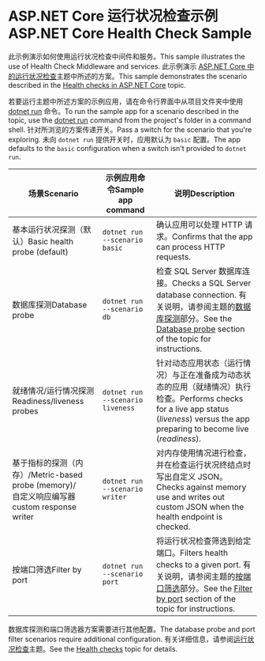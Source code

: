 # <a name="aspnet-core-health-check-sample"></a><span data-ttu-id="5259e-101">ASP.NET Core 运行状况检查示例</span><span class="sxs-lookup"><span data-stu-id="5259e-101">ASP.NET Core Health Check Sample</span></span>

<span data-ttu-id="5259e-102">此示例演示如何使用运行状况检查中间件和服务。</span><span class="sxs-lookup"><span data-stu-id="5259e-102">This sample illustrates the use of Health Check Middleware and services.</span></span> <span data-ttu-id="5259e-103">此示例演示 [ASP.NET Core 中的运行状况检查](https://docs.microsoft.com/aspnet/core/host-and-deploy/health-checks)主题中所述的方案。</span><span class="sxs-lookup"><span data-stu-id="5259e-103">This sample demonstrates the scenario described in the [Health checks in ASP.NET Core](https://docs.microsoft.com/aspnet/core/host-and-deploy/health-checks) topic.</span></span>

<span data-ttu-id="5259e-104">若要运行主题中所述方案的示例应用，请在命令行界面中从项目文件夹中使用 [dotnet run](https://docs.microsoft.com/dotnet/core/tools/dotnet-run) 命令。</span><span class="sxs-lookup"><span data-stu-id="5259e-104">To run the sample app for a scenario described in the topic, use the [dotnet run](https://docs.microsoft.com/dotnet/core/tools/dotnet-run) command from the project's folder in a command shell.</span></span> <span data-ttu-id="5259e-105">针对所浏览的方案传递开关。</span><span class="sxs-lookup"><span data-stu-id="5259e-105">Pass a switch for the scenario that you're exploring.</span></span> <span data-ttu-id="5259e-106">未向 `dotnet run` 提供开关时，应用默认为 `basic` 配置。</span><span class="sxs-lookup"><span data-stu-id="5259e-106">The app defaults to the `basic` configuration when a switch isn't provided to `dotnet run`.</span></span>

| <span data-ttu-id="5259e-107">场景</span><span class="sxs-lookup"><span data-stu-id="5259e-107">Scenario</span></span>                                               | <span data-ttu-id="5259e-108">示例应用命令</span><span class="sxs-lookup"><span data-stu-id="5259e-108">Sample app command</span></span>               | <span data-ttu-id="5259e-109">说明</span><span class="sxs-lookup"><span data-stu-id="5259e-109">Description</span></span> |
| ------------------------------------------------------ | -------------------------------- | ----------- |
| <span data-ttu-id="5259e-110">基本运行状况探测（默认）</span><span class="sxs-lookup"><span data-stu-id="5259e-110">Basic health probe (default)</span></span>                           | `dotnet run --scenario basic`    | <span data-ttu-id="5259e-111">确认应用可以处理 HTTP 请求。</span><span class="sxs-lookup"><span data-stu-id="5259e-111">Confirms that the app can process HTTP requests.</span></span> |
| <span data-ttu-id="5259e-112">数据库探测</span><span class="sxs-lookup"><span data-stu-id="5259e-112">Database probe</span></span>                                         | `dotnet run --scenario db`       | <span data-ttu-id="5259e-113">检查 SQL Server 数据库连接。</span><span class="sxs-lookup"><span data-stu-id="5259e-113">Checks a SQL Server database connection.</span></span> <span data-ttu-id="5259e-114">有关说明，请参阅主题的[数据库探测](https://docs.microsoft.com/aspnet/core/host-and-deploy/health-checks#database-probe)部分。</span><span class="sxs-lookup"><span data-stu-id="5259e-114">See the [Database probe](https://docs.microsoft.com/aspnet/core/host-and-deploy/health-checks#database-probe) section of the topic for instructions.</span></span> |
| <span data-ttu-id="5259e-115">就绪情况/运行情况探测</span><span class="sxs-lookup"><span data-stu-id="5259e-115">Readiness/liveness probes</span></span>                              | `dotnet run --scenario liveness` | <span data-ttu-id="5259e-116">针对动态应用状态（运行情况）与正在准备成为动态状态的应用（就绪情况）执行检查。</span><span class="sxs-lookup"><span data-stu-id="5259e-116">Performs checks for a live app status (*liveness*) versus the app preparing to become live (*readiness*).</span></span> |
| <span data-ttu-id="5259e-117">基于指标的探测（内存）/</span><span class="sxs-lookup"><span data-stu-id="5259e-117">Metric-based probe (memory)/</span></span><br><span data-ttu-id="5259e-118">自定义响应编写器</span><span class="sxs-lookup"><span data-stu-id="5259e-118">custom response writer</span></span> | `dotnet run --scenario writer`   | <span data-ttu-id="5259e-119">对内存使用情况进行检查，并在检查运行状况终结点时写出自定义 JSON。</span><span class="sxs-lookup"><span data-stu-id="5259e-119">Checks against memory use and writes out custom JSON when the health endpoint is checked.</span></span> |
| <span data-ttu-id="5259e-120">按端口筛选</span><span class="sxs-lookup"><span data-stu-id="5259e-120">Filter by port</span></span>                                         | `dotnet run --scenario port`     | <span data-ttu-id="5259e-121">将运行状况检查筛选到给定端口。</span><span class="sxs-lookup"><span data-stu-id="5259e-121">Filters health checks to a given port.</span></span> <span data-ttu-id="5259e-122">有关说明，请参阅主题的[按端口筛选](https://docs.microsoft.com/aspnet/core/host-and-deploy/health-checks#filter-by-port)部分。</span><span class="sxs-lookup"><span data-stu-id="5259e-122">See the [Filter by port](https://docs.microsoft.com/aspnet/core/host-and-deploy/health-checks#filter-by-port) section of the topic for instructions.</span></span> |

<span data-ttu-id="5259e-123">数据库探测和端口筛选器方案需要进行其他配置。</span><span class="sxs-lookup"><span data-stu-id="5259e-123">The database probe and port filter scenarios require additional configuration.</span></span> <span data-ttu-id="5259e-124">有关详细信息，请参阅[运行状况检查](https://docs.microsoft.com/aspnet/core/host-and-deploy/health-checks)主题。</span><span class="sxs-lookup"><span data-stu-id="5259e-124">See the [Health checks](https://docs.microsoft.com/aspnet/core/host-and-deploy/health-checks) topic for details.</span></span>

